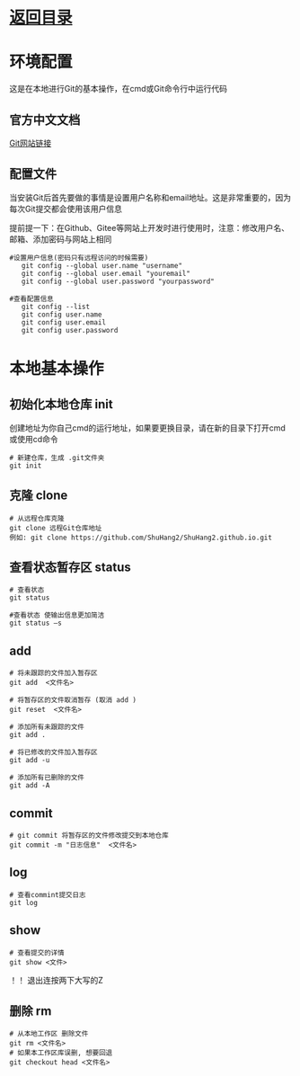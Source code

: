 # [返回目录](GIT.MD)

# 环境配置

这是在本地进行Git的基本操作，在cmd或Git命令行中运行代码

## 官方中文文档

[Git网站链接](https://git-scm.com/book/zh/v2/%E8%B5%B7%E6%AD%A5-%E5%85%B3%E4%BA%8E%E7%89%88%E6%9C%AC%E6%8E%A7%E5%88%B6)

## 配置文件
当安装Git后首先要做的事情是设置用户名称和email地址。这是非常重要的，因为每次Git提交都会使用该用户信息

提前提一下：在Github、Gitee等网站上开发时进行使用时，注意：修改用户名、邮箱、添加密码与网站上相同

```shell
#设置用户信息(密码只有远程访问的时候需要)
   git config --global user.name "username"
   git config --global user.email "youremail"
   git config --global user.password "yourpassword"

#查看配置信息
   git config --list
   git config user.name
   git config user.email
   git config user.password
```

# 本地基本操作

## 初始化本地仓库 init

创建地址为你自己cmd的运行地址，如果要更换目录，请在新的目录下打开cmd或使用cd命令

```shell
# 新建仓库，生成 .git文件夹
git init  
```

## 克隆 clone

```shell
# 从远程仓库克隆
git clone 远程Git仓库地址 
例如: git clone https://github.com/ShuHang2/ShuHang2.github.io.git
```

## 查看状态暂存区 status

```shell
# 查看状态
git status 

#查看状态 使输出信息更加简洁
git status –s 
```

## add

```shell
# 将未跟踪的文件加入暂存区
git add  <文件名>  

# 将暂存区的文件取消暂存 (取消 add )
git reset  <文件名>  

# 添加所有未跟踪的文件
git add .

# 将已修改的文件加入暂存区
git add -u

# 添加所有已删除的文件
git add -A
```

## commit

```shell
# git commit 将暂存区的文件修改提交到本地仓库
git commit -m "日志信息"  <文件名>  
```

## log

```shell
# 查看commint提交日志
git log
```

## show

```shell
# 查看提交的详情
git show <文件>
```

！！ 退出连按两下大写的Z

## 删除 rm

```shell
# 从本地工作区 删除文件
git rm <文件名>  
# 如果本工作区库误删, 想要回退
git checkout head <文件名>  
```
